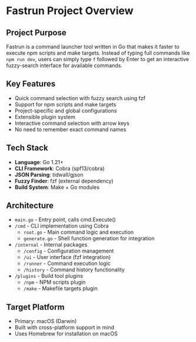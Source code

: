 # Fastrun Project Overview

## Project Purpose
Fastrun is a command launcher tool written in Go that makes it faster to execute npm scripts and make targets. Instead of typing full commands like `npm run dev`, users can simply type `f` followed by Enter to get an interactive fuzzy-search interface for available commands.

## Key Features
- Quick command selection with fuzzy search using fzf
- Support for npm scripts and make targets
- Project-specific and global configurations
- Extensible plugin system
- Interactive command selection with arrow keys
- No need to remember exact command names

## Tech Stack
- **Language**: Go 1.21+
- **CLI Framework**: Cobra (spf13/cobra)
- **JSON Parsing**: tidwall/gjson
- **Fuzzy Finder**: fzf (external dependency)
- **Build System**: Make + Go modules

## Architecture
- `main.go` - Entry point, calls cmd.Execute()
- `/cmd` - CLI implementation using Cobra
  - `root.go` - Main command logic and execution
  - `generate.go` - Shell function generation for integration
- `/internal` - Internal packages
  - `/config` - Configuration management
  - `/ui` - User interface (fzf integration)
  - `/runner` - Command execution logic
  - `/history` - Command history functionality
- `/plugins` - Build tool plugins
  - `/npm` - NPM scripts plugin
  - `/make` - Makefile targets plugin

## Target Platform
- Primary: macOS (Darwin)
- Built with cross-platform support in mind
- Uses Homebrew for installation on macOS